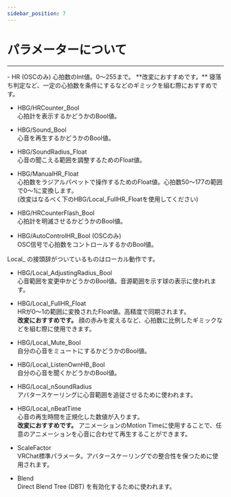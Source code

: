 ```yaml
---
sidebar_position: 7
---
```


# パラメーターについて
<hr/>
- HR (OSCのみ)  
心拍数のInt値。0～255まで。  
**改変におすすめです。** 寝落ち判定など、一定の心拍数を条件にするなどのギミックを組む際におすすめです。

- HBG/HRCounter_Bool  
心拍計を表示するかどうかのBool値。

- HBG/Sound_Bool  
心音を再生するかどうかのBool値。

- HBG/SoundRadius_Float  
心音の聞こえる範囲を調整するためのFloat値。

- HBG/ManualHR_Float  
心拍数をラジアルパペットで操作するためのFloat値。心拍数50～177の範囲で0～1に変換します。  
(改変はなるべく下のHBG/Local_FullHR_Floatを使用してください)

- HBG/HRCounterFlash_Bool  
心拍計を明滅させるかどうかのBool値。

- HBG/AutoControlHR_Bool (OSCのみ)  
OSC信号で心拍数をコントロールするかのBool値。

Local_ の接頭辞がついているものはローカル動作です。

- HBG/Local_AdjustingRadius_Bool  
心音範囲を変更中かどうかのBool値。音源範囲を示す球の表示に使われます。

- HBG/Local_FullHR_Float  
HRが0～1の範囲に変換されたFloat値。高精度で同期されます。  
**改変におすすめです。** 顔の赤みを変えるなど、心拍数に比例したギミックなどを組む際に使用できます。

- HBG/Local_Mute_Bool  
自分の心音をミュートにするかどうかのBool値。

- HBG/Local_ListenOwnHB_Bool  
自分の心音を聞くかどうかのBool値。

- HBG/Local_nSoundRadius  
アバタースケーリングに心音範囲を追従させるために使われます。

- HBG/Local_nBeatTime  
心音の再生時間を正規化した数値が入ります。  
**改変におすすめです。** アニメーションのMotion Timeに使用することで、任意のアニメーションを心音に合わせて再生することができます。

- ScaleFactor  
VRChat標準パラメータ。アバタースケーリングでの整合性を保つために使用されます。

- Blend  
Direct Blend Tree (DBT) を有効化するために使われます。